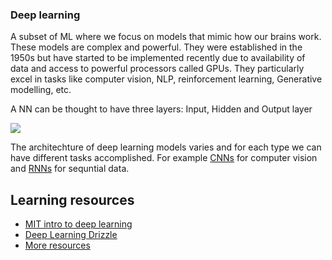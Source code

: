 ### Deep learning

A subset of ML where we focus on models that mimic how our brains work. These models are complex and powerful. They were established in the 1950s but have started to be implemented recently due to availability of data and access to powerful processors called GPUs. They particularly excel in tasks like computer vision, NLP, reinforcement learning, Generative modelling, etc.

A NN can be thought to have three layers: Input, Hidden and Output layer

![](https://machinelearningknowledge.ai/wp-content/uploads/2020/10/Keras-Dense-Layer-Example-in-Deep-Neural-Network.gif)


The architechture of deep learning models varies and for each type we can have different tasks accomplished. 
For example [CNNs](https://github.com/Joy879/ADS_REV_code/tree/main/030%20CNN) for computer vision and [RNNs](https://github.com/Joy879/ADS_REV_code/tree/main/031%20RNN) for sequntial data.

## Learning resources

* [MIT intro to deep learning](http://introtodeeplearning.com/index.html)
* [Deep Learning Drizzle](https://deep-learning-drizzle.github.io/)
* [More resources](https://github.com/wanjiru517/Resources)
